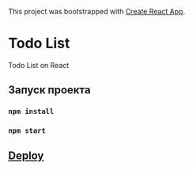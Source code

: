 This project was bootstrapped with [Create React App](https://github.com/facebook/create-react-app).

# Todo List

Todo List on React

## Запуск проекта

### `npm install`
### `npm start`

## [Deploy](https://indiel.github.io/todo-react/)

